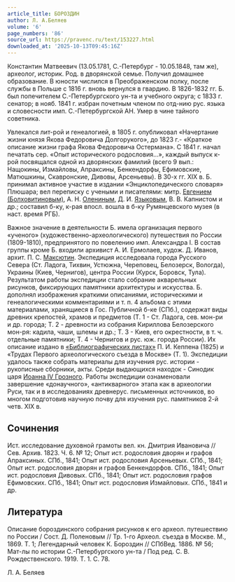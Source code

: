 ```yaml
---
article_title: БОРОЗДИН
author: Л. А.Беляев
volume: '6'
page_numbers: '86'
source_url: https://pravenc.ru/text/153227.html
downloaded_at: '2025-10-13T09:45:16Z'
---
```


Константин Матвеевич (13.05.1781, С.-Петербург - 10.05.1848, там же), археолог, историк. Род. в дворянской семье. Получил домашнее образование. В юности числился в Преображенском полку, после службы в Польше с 1816 г. вновь вернулся в гвардию. В 1826-1832 гг. Б. был попечителем С.-Петербургского ун-та и учебного округа; с 1833 г. сенатор; в нояб. 1841 г. избран почетным членом по отд-нию рус. языка и словесности имп. С.-Петербургской АН. Умер в чине тайного советника.

Увлекался лит-рой и генеалогией, в 1805 г. опубликовал «Начертание жизни князя Якова Федоровича Долгорукого», до 1823 г.- «Краткое описание жизни графа Якова Федоровича Остермана». С 1841 г. начал печатать сер. «Опыт исторического родословия…», каждый выпуск к-рой посвящался одной из дворянских фамилий (всего 9 вып.: Нащокины, Измайловы, Апраксины, Бенкендорфы, Ефимовские, Матюшкины, Скавронские, Дивовы, Арсеньевы). В 30-х гг. XIX в. Б. принимал активное участие в издании «Энциклопедического словаря» Плюшара; вел переписку с учеными и писателями: митр. [Евгением (Болховитиновым)](<https://pravenc.ru/text/Евгением (Болховитиновым).html>), А. Н. [Олениным](https://pravenc.ru/text/Олениным.html), Д. И. [Языковым](https://pravenc.ru/text/Языковым.html), В. В. Капнистом и др.; составил б-ку, к-рая впосл. вошла в б-ку Румянцевского музея (в наст. время РГБ).

Важное значение в деятельности Б. имела организация первого «ученого» (художественно-археологического) путешествия по России (1809-1810), предпринятого по повелению имп. Александра I. В состав группы кроме Б. входили архивист А. И. Ермолаев, худож. Д. Иванов, архит. П. С. [Максютин](https://pravenc.ru/text/Максютин.html). Экспедиция исследовала города Русского Севера (Ст. Ладога, Тихвин, Устюжна, Череповец, Белозерск, Вологда), Украины (Киев, Чернигов), центра России (Курск, Боровск, Тула). Результатом работы экспедиции стало собрание акварельных рисунков, фиксирующих памятники архитектуры и искусства. Б. дополнял изображения краткими описаниями, историческими и генеалогическими комментариями и т. п. 4 альбома с этими материалами, хранящиеся в Гос. Публичной б-ке (СПб.), содержат виды древних крепостей, храмов и предметов (Т. 1 - Ст. Ладога, сев. мон-ри и др. города; Т. 2 - древности из собрания Кириллова Белозерского мон-ря: кадила, чаши, шлемы и др.; Т. 3 - Киев, его окрестности, в т. ч. отдельные памятники; Т. 4 - Чернигов и рус. юж. города России). Их описание издано в [«Библиографических листах»](<https://pravenc.ru/text/ Библиографических листах .html>) П. И. Кеппена (1825) и «Трудах Первого археологического съезда в Москве» (Т. 1). Экспедиции удалось также собрать материалы для изучения рус. истории - рукописные сборники, акты. Среди выдающихся находок - Синодик царя [Иоанна IV Грозного](<https://pravenc.ru/text/Иоанна IV Грозного.html>). Работы экспедиции ознаменовали завершение «донаучного», «антикварного» этапа как в археологии Руси, так и в исследованиях древнерус. письменных источников, во многом подготовив научную почву для изучения рус. памятников 2-й четв. XIX в.

## Сочинения

Ист. исследование духовной грамоты вел. кн. Дмитрия Ивановича // Сев. Архив. 1823. Ч. 6. № 12; Опыт ист. родословия дворян и графов Апраксиных. СПб., 1841; Опыт ист. родословия Арсеньевых. СПб., 1841; Опыт ист. родословия дворян и графов Бенкендорфов. СПб., 1841; Опыт ист. родословия Дивовых. СПб., 1841; Опыт ист. родословия графов Ефимовских. СПб., 1841; Опыт ист. родословия Измайловых. СПб., 1841 и др.

## Литература

Описание бороздинского собрания рисунков к его археол. путешествию по России / Сост. Д. Поленовым // Тр. 1-го Археол. съезда в Москве. М., 1869. Т. 1; Легендарный человек К. Бороздин // СПбВед. 1886. № 56; Мат-лы по истории С.-Петербургского ун-та / Под ред. С. В. Рождественского. 1919. Т. 1. С. 78.

Л. А.  Беляев

